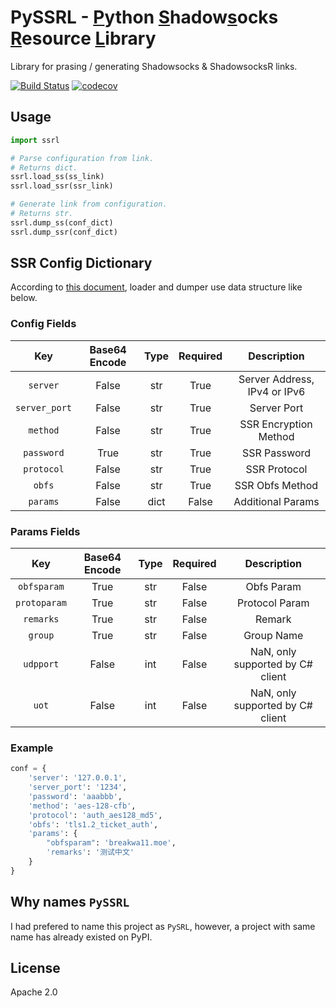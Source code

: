 # PySSRL - <u>P</u>ython <u>S</u>hadow<u>s</u>ocks <u>R</u>esource <u>L</u>ibrary
Library for prasing / generating Shadowsocks & ShadowsocksR links.

[![Build Status](https://travis-ci.org/AspirinGeyer/PySSRL.svg?branch=master)](https://travis-ci.org/AspirinGeyer/PySSRL)
[![codecov](https://codecov.io/gh/AspirinGeyer/PySSRL/branch/master/graph/badge.svg)](https://codecov.io/gh/AspirinGeyer/PySSRL)

## Usage
```python
import ssrl

# Parse configuration from link.
# Returns dict.
ssrl.load_ss(ss_link)
ssrl.load_ssr(ssr_link)

# Generate link from configuration.
# Returns str.
ssrl.dump_ss(conf_dict)
ssrl.dump_ssr(conf_dict)
```

## SSR Config Dictionary
According to [this document](https://github.com/shadowsocksrr/shadowsocks-rss/wiki/SSR-QRcode-scheme), loader and dumper use data structure like below. 

### Config Fields
| Key | Base64 Encode | Type | Required | Description |
|:---:|:-------------:|:----:|:--------:|:-----------:|
|`server`| False | str | True | Server Address, IPv4 or IPv6 |
|`server_port`| False | str | True | Server Port |
|`method`| False | str | True | SSR Encryption Method |
|`password`| True | str | True | SSR Password |
|`protocol`| False | str | True | SSR Protocol |
|`obfs`| False | str | True | SSR Obfs Method |
|`params`| False | dict | False | Additional Params |

### Params Fields
| Key | Base64 Encode | Type | Required | Description |
|:---:|:-------------:|:----:|:--------:|:-----------:|
|`obfsparam`| True | str | False | Obfs Param |
|`protoparam`| True | str | False | Protocol Param |
|`remarks`| True | str | False | Remark |
|`group`| True | str | False | Group Name |
|`udpport`| False | int | False | NaN, only supported by C\# client |
|`uot`| False | int | False | NaN, only supported by C\# client |


### Example
```python
conf = {
    'server': '127.0.0.1',
    'server_port': '1234',
    'password': 'aaabbb',
    'method': 'aes-128-cfb',
    'protocol': 'auth_aes128_md5',
    'obfs': 'tls1.2_ticket_auth',
    'params': {
        "obfsparam": 'breakwa11.moe',
        'remarks': '测试中文'
    }
}
```

## Why names `PySSRL`
I had prefered to name this project as `PySRL`, however, a project with same name has already existed on PyPI.

## License
Apache 2.0
